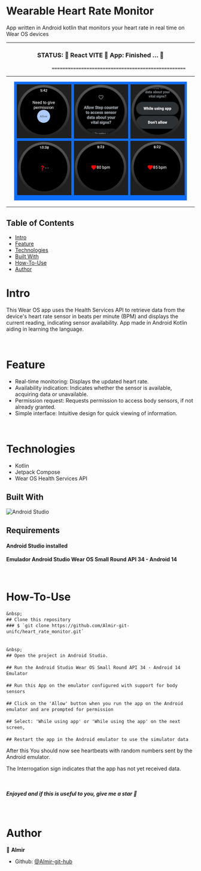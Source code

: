 <h1>Wearable Heart Rate Monitor </h1>


App written in Android kotlin that monitors your heart rate in real time on Wear OS devices
 
---------------------------------------------------------------------------------------------------------
 

<h3 align="center"> 
     STATUS: 🔔  React VITE 🚀  App: Finished  ...  🎯 
</h3>


                     ==================================================
                      

--------------------------------------------------------------------------------------

<p align="center">
  <img src="https://github.com/Almir-git-unifc/heart_rate_monitor/blob/main/scr12git.png" alt="heart-bpm-monitor-image">
</p>

--------------------------------------------------------------------------------------

<!-- START doctoc generated TOC please keep comment here to allow auto update -->
<!-- DON'T EDIT THIS SECTION, INSTEAD RE-RUN doctoc TO UPDATE -->


## Table of Contents
- [Intro ](#intro-)
- [Feature ](#feature-)
- [Technologies ](#technologies-)
- [Built With](#built-with)
- [How-To-Use ](#how-to-use-)
- [Author ](#author-)

<!-- END doctoc generated TOC please keep comment here to allow auto update -->


# Intro <a name = "Intro"></a>

This Wear OS app uses the Health Services API to retrieve data from the device's heart rate sensor in beats per minute (BPM) and displays the current reading, indicating sensor availability. App made in Android Kotlin aiding in learning the language.




&nbsp;
# Feature <a name = "Feature"></a>
- Real-time monitoring: Displays the updated heart rate.
- Availability indication: Indicates whether the sensor is available, acquiring data or unavailable.
- Permission request: Requests permission to access body sensors, if not already granted.
- Simple interface: Intuitive design for quick viewing of information.



&nbsp;
# Technologies <a name = "Technologies"></a>
- Kotlin
- Jetpack Compose
- Wear OS Health Services API



## Built With 
![Android Studio](https://img.shields.io/badge/android%20studio-346ac1?style=for-the-badge&logo=android%20studio&logoColor=white)


## Requirements
#### Android Studio installed
#### Emulador Android Studio Wear OS Small Round API 34 - Android 14


&nbsp;
# How-To-Use <a name = "How-To-Use"></a>

```
&nbsp;
## Clone this repository
### $ `git clone https://github.com/Almir-git-unifc/heart_rate_monitor.git`


&nbsp;
## Open the project in Android Studio.

## Run the Android Studio Wear OS Small Round API 34 - Android 14 Emulator

## Run this App on the emulator configured with support for body sensors

## Click on the 'Allow' button when you run the app on the Android emulator and are prompted for permission 

## Select: 'While using app' or 'While using the app' on the next screen, 

## Restart the app in the Android emulator to use the simulator data
```

After this You should now see heartbeats with random numbers sent by the Android emulator.

The Interrogation sign indicates that the app has not yet received data.



&nbsp;
<h5>
 Enjoyed and if this is useful to you, give me a star 🌟
</h5>



&nbsp;
# Author <a name = "Author"></a>

👤 **Almir**

- Github: [@Almir-git-hub](https://github.com/Almir-git-unifc)

